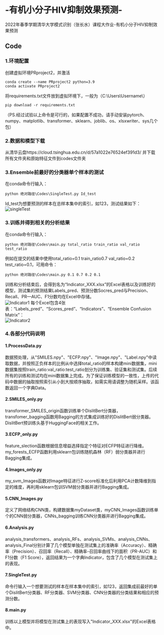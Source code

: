 # -有机小分子HIV抑制效果预测-
2022年春季学期清华大学模式识别（张长水）课程大作业-有机小分子HIV抑制效果预测
## Code
### 1.环境配置
创建虚拟环境PRproject2，并激活
```
conda create --name PRproject2 python=3.9
conda activate PRproject2 
```
将requirements.txt文件放到虚拟环境下，一般为（C:\Users\Username\）
```
pip download -r requirements.txt
```
（PS.经过试验以上命令是可行的，如果配置不成功，请手动安装pytorch、numpy、matplotlib、transformer、sklearn、joblib、os、xlsxwriter、sys几个包）
### 2.数据和模型下载
从清华云盘https://cloud.tsinghua.edu.cn/d/57a1022e76524ef391d3/  并下载所有文件夹和原始特征文件到codes文件夹
### 3.Ensemble前最好的分类器单个样本的测试
在conda命令行输入：
```
python 绝对路径\Codes\SingleTest.py Id_test
```
Id_test为想要预测的样本在总样本集中的索引，如123，测试结果如下：<br>
![singleTest](https://user-images.githubusercontent.com/54254118/171396429-95dc7bf9-a66b-47bf-afe4-9c336ad8bb28.png)

### 3.训练并得到相关的分析结果
在conda命令行输入：
```
python 绝对路径\Codes\main.py total_ratio train_ratio val_ratio test_ratio
```
例如在提交的结果中使用total_ratio=0.1 train_ratio0.7 val_ratio=0.2 test_ratio=0.1，可用命令：
```
python 绝对路径\Codes\main.py 0.1 0.7 0.2 0.1
```
训练和分析结束后，会得到名为“Indicator_XXX.xlsx”的Excel表格以及训练好的模型，测试集的预测结果Labels_pred、预测分数Socres_pred与Precision、Recall、PR—AUC、F1分数均在Excel中存储。<br>
![Indicator1](https://user-images.githubusercontent.com/54254118/171396985-d6d82e48-5cc6-4829-a6dd-daa04a5b29a4.png)
每个Excel包含4张表：“Labels_pred”、“Scores_pred”、“Indicators”、“Ensemble Confusion Matrix”：<br>
![Indicator2](https://user-images.githubusercontent.com/54254118/171397790-b1df608b-4c44-48ed-913f-0d9d6bd42469.png)

### 4.各部分代码说明
#### 1.ProcessData.py
数据预处理，从"SMILES.npy"、"ECFP.npy"、"Image.npy"、"Label.npy"中读取数据，并按照正负样本的比例从中选择total_ratio的样本构建mini数据集，mini数据集按照train_ratio:val_ratio:test_ratio划分为训练集、验证集和测试集。后续所有的训练和测试均在mini数据集上完成。为了保证训练模型的一致性，上传的代码中数据的抽取按照索引从小到大按顺序抽取，如需实用请调整为随机采样。该函数返回一个字典Data。
#### 2.SMILES_only.py
transformer_SMILES_origin函数训练单个DislitBert分类器，transfomer_bagging函数用Bagging的方式集成训练好的DislitBert弱分类器。DislitBert预训练头基于HuggingFace的相关工作。
#### 3.ECFP_only.py
feature_slection函数根据信息增益选择指定个特征对ECFP特征进行降维。my_forests_ECFP函数利用sklearn包训练随机森林（RF）弱分类器并进行Bagging集成。
#### 4.Images_only.py
my_svm_Images函数对Image特征进行Z-score标准化后利用PCA计数降维到指定的维度，再利用sklearn包训SVM弱分类器并进行Bagging集成。
#### 5.CNN_Images.py
定义了网络结构CNN类，构建数据集myDataset类，myCNN_Images函数训练单个的CNN弱分类器，CNNs_bagging训练CNN分类器并进行Bagging集成。
#### 6.Analysis.py
analysis_transformers、analysis_RFs、analysis_SVMs、analysis_CNNs、analysis_Final分别计算了几个模型单独在测试集上的准确率（Accuracy）、精确率（Precision）、召回率（Recall）、精确率-召回率曲线下的面积（PR-AUC）和F1分数（F1 Score），返回结果为一个字典Indicator，包含了几个模型在测试集上的表现。
#### 7.SingleTest.py
命令行输入一个想要测试的样本在样本集中的索引，如123，返回集成前最好的单个DislitBert分类器、RF分类器、SVM分类器、CNN分类器的分类结果和相应的预测分数。
#### 8.main.py
训练以上模型并将模型在测试集上的表现写入"Indicator_XXX.xlsx"的Excel表格中。
